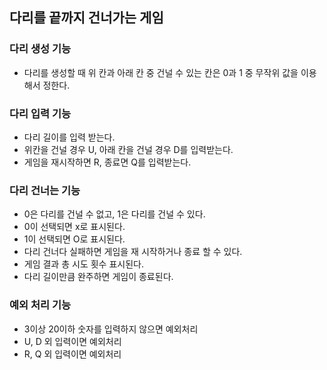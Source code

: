 ## 다리를 끝까지 건너가는 게임

### 다리 생성 기능

- 다리를 생성할 때 위 칸과 아래 칸 중 건널 수 있는 칸은 0과 1 중 무작위 값을 이용해서 정한다.

### 다리 입력 기능

- 다리 길이를 입력 받는다.
- 위칸을 건널 경우 U, 아래 칸을 건널 경우 D를 입력받는다.
- 게임을 재시작하면 R, 종료면 Q를 입력받는다.

### 다리 건너는 기능

- 0은 다리를 건널 수 없고, 1은 다리를 건널 수 있다.
- 0이 선택되면 x로 표시된다.
- 1이 선택되면 O로 표시된다.
- 다리 건너다 실패하면 게임을 재 시작하거나 종료 할 수 있다.
- 게임 결과 총 시도 횟수 표시된다.
- 다리 길이만큼 완주하면 게임이 종료된다.

### 예외 처리 기능

- 3이상 20이하 숫자를 입력하지 않으면 예외처리
- U, D 외 입력이면 예외처리
- R, Q 외 입력이면 예외처리
